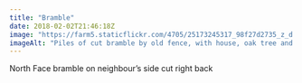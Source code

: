 ```yaml
---
title: "Bramble"
date: 2018-02-02T21:46:18Z
image: "https://farm5.staticflickr.com/4705/25173245317_98f27d2735_z_d.jpg"
imageAlt: "Piles of cut bramble by old fence, with house, oak tree and polytunnel in background"
---
```


North Face bramble on neighbour’s side cut right back
